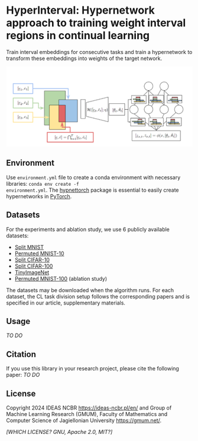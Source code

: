 # HyperInterval: Hypernetwork approach to training weight interval regions in continual learning

Train interval embeddings for consecutive tasks and train a hypernetwork to transform these embeddings into weights of the target network.

![Scheme of HyperInterval training method](HyperInterval.png)

## Environment
Use <code>environment.yml</code> file to create a conda environment with necessary libraries: <code>conda env create -f environment.yml</code>.
The [hypnettorch](https://github.com/chrhenning/hypnettorch) package is essential to easily create hypernetworks in [PyTorch](https://pytorch.org/).

## Datasets
For the experiments and ablation study, we use 6 publicly available datasets:
* [Split MNIST](https://arxiv.org/abs/1906.00695)
* [Permuted MNIST-10](https://arxiv.org/abs/1906.00695)
* [Split CIFAR-10](https://arxiv.org/abs/2206.07996) 
* [Split CIFAR-100](https://arxiv.org/abs/2309.14062)
* [TinyImageNet](https://arxiv.org/abs/2309.14062)
* [Permuted MNIST-100](https://arxiv.org/abs/2309.14062) (ablation study)

The datasets may be downloaded when the algorithm runs. For each dataset, the CL task division setup follows the corresponding papers and is specified in our article, supplementary materials.

## Usage

*TO DO*

## Citation

If you use this library in your research project, please cite the following paper: *TO DO*

## License

Copyright 2024 IDEAS NCBR <https://ideas-ncbr.pl/en/> and Group of Machine Learning Research (GMUM), Faculty of Mathematics and Computer Science of Jagiellonian University <https://gmum.net/>.

*[WHICH LICENSE? GNU, Apache 2.0, MIT?]*
